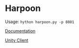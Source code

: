 # Harpoon

Usage: ``` hython harpoon.py -p 8081 ```

[Documentation](http://wiki.pumachen.xyz:3000/zh/Doc/Harpoon-Flask)

[Unity Client](https://github.com/pumachen/Harpoon-Unity)
